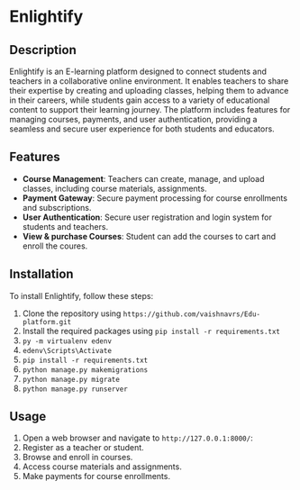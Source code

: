 # Enlightify


## Description
Enlightify is an E-learning platform designed to connect students and teachers in a collaborative online environment. It enables teachers to share their expertise by creating and uploading classes, helping them to advance in their careers, while students gain access to a variety of educational content to support their learning journey. The platform includes features for managing courses, payments, and user authentication, providing a seamless and secure user experience for both students and educators.

## Features
- **Course Management**: Teachers can create, manage, and upload classes, including course materials, assignments.
- **Payment Gateway**: Secure payment processing for course enrollments and subscriptions.
- **User Authentication**: Secure user registration and login system for students and teachers.
- **View & purchase Courses**: Student can add the courses to cart and enroll the coures.

## Installation
To install Enlightify, follow these steps:
1. Clone the repository using `https://github.com/vaishnavrs/Edu-platform.git`
2. Install the required packages using `pip install -r requirements.txt`
2. `py -m virtualenv edenv`
3. `edenv\Scripts\Activate`
4. `pip install -r requirements.txt`
5. `python manage.py makemigrations`
6. `python manage.py migrate`
7. `python manage.py runserver`

## Usage
1. Open a web browser and navigate to `http://127.0.0.1:8000/`:
2. Register as a teacher or student.
3. Browse and enroll in courses.
4. Access course materials and assignments.
5. Make payments for course enrollments.
